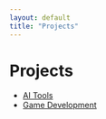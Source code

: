 ```yaml
---
layout: default
title: "Projects"
---
```


# Projects

- [AI Tools](ai-tools)
- [Game Development](gamedev)
